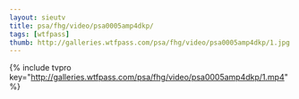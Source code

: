 ```yaml
--- 
layout: sieutv
title: psa/fhg/video/psa0005amp4dkp/
tags: [wtfpass]
thumb: http://galleries.wtfpass.com/psa/fhg/video/psa0005amp4dkp/1.jpg
---
```

{% include tvpro key="http://galleries.wtfpass.com/psa/fhg/video/psa0005amp4dkp/1.mp4" %} 
